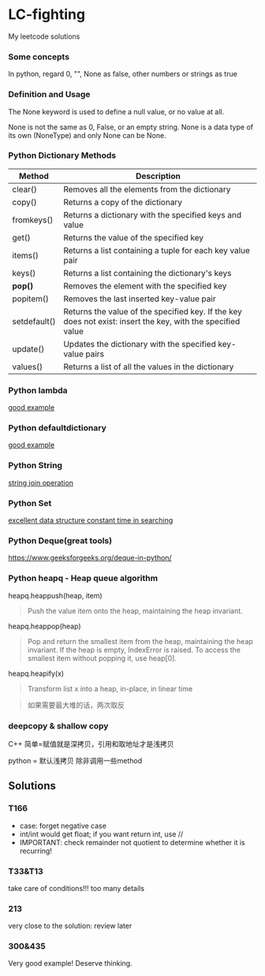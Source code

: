# LC-fighting
My leetcode solutions


### Some concepts
In python, regard 0, "", None as false, other numbers or strings as true

### Definition and Usage
The None keyword is used to define a null value, or no value at all.

None is not the same as 0, False, or an empty string. None is a data type of its own (NoneType) and only None can be None.

### Python Dictionary Methods
| Method       | Description                                                  |
| ------------ | ------------------------------------------------------------ |
| clear()      | Removes all the elements from the dictionary                 |
| copy()       | Returns a copy of the dictionary                             |
| fromkeys()   | Returns a dictionary with the specified keys and value       |
| get()        | Returns the value of the specified key                       |
| items()      | Returns a list containing a tuple for each key value pair    |
| keys()       | Returns a list containing the dictionary's keys              |
| **pop()**    | Removes the element with the specified key                   |
| popitem()    | Removes the last inserted key-value pair                     |
| setdefault() | Returns the value of the specified key. If the key does not exist: insert the key, with the specified value |
| update()     | Updates the dictionary with the specified key-value pairs    |
| values()     | Returns a list of all the values in the dictionary           |

### Python lambda

[good example](https://zhuanlan.zhihu.com/p/80960485)

### Python defaultdictionary 

[good example](https://www.jianshu.com/p/bbd258f99fd3)

### Python String

[string join operation](https://www.programiz.com/python-programming/methods/string/join)

### Python Set

[excellent data structure constant time in searching](https://www.runoob.com/python3/python3-set.html)

### Python Deque(great tools)
https://www.geeksforgeeks.org/deque-in-python/

### Python heapq - Heap queue algorithm

heapq.heappush(heap, item)
>Push the value item onto the heap, maintaining the heap invariant.

heapq.heappop(heap)
>Pop and return the smallest item from the heap, maintaining the heap invariant. If the heap is empty, IndexError is raised. To access the smallest item without popping it, use heap[0].

heapq.heapify(x)
>Transform list x into a heap, in-place, in linear time

>如果需要最大堆的话，两次取反

### deepcopy & shallow copy

C++ 简单=赋值就是深拷贝，引用和取地址才是浅拷贝

python = 默认浅拷贝 除非调用一些method

## Solutions

### T166

- case: forget negative case
- int/int would get float; if you want return int, use //
- IMPORTANT: check remainder not quotient to determine whether it is recurring!

### T33&T13
take care of conditions!!!
too many details

### 213 
very close to the solution: review later

### 300&435
Very good example! Deserve thinking.